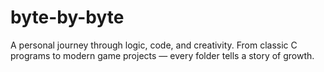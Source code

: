 # byte-by-byte
A personal journey through logic, code, and creativity. From classic C programs to modern game projects — every folder tells a story of growth.
